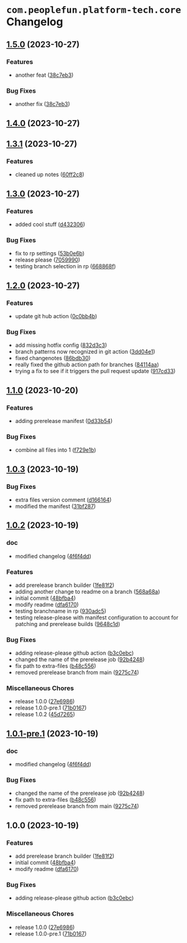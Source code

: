 # `com.peoplefun.platform-tech.core` Changelog

## [1.5.0](https://github.com/ianpilipski-pf/test-release-please/compare/1.4.0...1.5.0) (2023-10-27)


### Features

* another feat ([38c7eb3](https://github.com/ianpilipski-pf/test-release-please/commit/38c7eb336f1510ec9beeecc199015a4ead807790))


### Bug Fixes

* another fix ([38c7eb3](https://github.com/ianpilipski-pf/test-release-please/commit/38c7eb336f1510ec9beeecc199015a4ead807790))

## [1.4.0](https://github.com/ianpilipski-pf/test-release-please/compare/1.3.0...1.4.0) (2023-10-27)
## [1.3.1](https://github.com/ianpilipski-pf/test-release-please/compare/1.3.0...1.3.1) (2023-10-27)


### Features

* cleaned up notes ([60ff2c8](https://github.com/ianpilipski-pf/test-release-please/commit/60ff2c8390e02532adebbd09cedbba11844ca927))

## [1.3.0](https://github.com/ianpilipski-pf/test-release-please/compare/1.2.0...1.3.0) (2023-10-27)


### Features

* added cool stuff ([d432306](https://github.com/ianpilipski-pf/test-release-please/commit/d43230604eab9485c3275e973134c6869b08df1d))


### Bug Fixes

* fix to rp settings ([53b0e6b](https://github.com/ianpilipski-pf/test-release-please/commit/53b0e6b53371abf06ade30024960eb0beb4470c3))
* release please ([7059990](https://github.com/ianpilipski-pf/test-release-please/commit/7059990182943a529d373ed71fe6bdc096d0f758))
* testing branch selection in rp ([668868f](https://github.com/ianpilipski-pf/test-release-please/commit/668868faf1b1c25cfbd7917b20dc2e0e0684ecc0))

## [1.2.0](https://github.com/ianpilipski-pf/test-release-please/compare/1.1.0...1.2.0) (2023-10-27)


### Features

* update git hub action ([0c0bb4b](https://github.com/ianpilipski-pf/test-release-please/commit/0c0bb4b734cd2d600b0bfed59af9032e79efde1d))


### Bug Fixes

* add missing hotfix config ([832d3c3](https://github.com/ianpilipski-pf/test-release-please/commit/832d3c3b7651e750b0478d1ccbb4c13bee6fb0b4))
* branch patterns now recognized in git action ([3dd04e1](https://github.com/ianpilipski-pf/test-release-please/commit/3dd04e143a1a7c6b92443bdbd8d0202c4b1fade1))
* fixed changenotes ([86bdb30](https://github.com/ianpilipski-pf/test-release-please/commit/86bdb30b8751164d0198bf90dbf4aafccd207c0d))
* really fixed the github action path for branches ([84114aa](https://github.com/ianpilipski-pf/test-release-please/commit/84114aa8f9a8844ba1352e082210ccf6d359df91))
* trying a fix to see if it triggers the pull request update ([917cd33](https://github.com/ianpilipski-pf/test-release-please/commit/917cd33c1a713fdf1c7b3f8a88b87b05ec83f41c))

## [1.1.0](https://github.com/ianpilipski-pf/test-release-please/compare/1.0.3...1.1.0) (2023-10-20)


### Features

* adding prerelease manifest ([0d33b54](https://github.com/ianpilipski-pf/test-release-please/commit/0d33b54fedbc63cfef666ac2b68c77fea65c71f3))


### Bug Fixes

* combine all files into 1 ([f729e1b](https://github.com/ianpilipski-pf/test-release-please/commit/f729e1b9a3658b15be292ae621a25c241091f26f))

## [1.0.3](https://github.com/ianpilipski-pf/test-release-please/compare/1.0.2...1.0.3) (2023-10-19)


### Bug Fixes

* extra files version comment ([d166164](https://github.com/ianpilipski-pf/test-release-please/commit/d166164e871b1badc7a849c2f935fd8488aeb4b2))
* modified the manifest ([31bf287](https://github.com/ianpilipski-pf/test-release-please/commit/31bf28721f315bab9e78ee4f2f69cce2246eda7b))

## [1.0.2](https://github.com/ianpilipski-pf/test-release-please/compare/v1.0.1...1.0.2) (2023-10-19)


### doc

* modified changelog ([4f6f4dd](https://github.com/ianpilipski-pf/test-release-please/commit/4f6f4dd550687ccd0d33e350fffea7fda48cf33d))


### Features

* add prerelease branch builder ([1fe81f2](https://github.com/ianpilipski-pf/test-release-please/commit/1fe81f21abe89b19bbf6ebc03d071bf282223b7d))
* adding another change to readme on a branch ([568a68a](https://github.com/ianpilipski-pf/test-release-please/commit/568a68a705f94fdef2bad69f5796eca3b95c658d))
* initial commit ([48bfba4](https://github.com/ianpilipski-pf/test-release-please/commit/48bfba4292d181f311447d91280ef2008cd7358f))
* modify readme ([dfa6170](https://github.com/ianpilipski-pf/test-release-please/commit/dfa617080ed3f8abf648b8f9e436d9ab3f70fb1c))
* testing branchname in rp ([930adc5](https://github.com/ianpilipski-pf/test-release-please/commit/930adc516ca860bc631b5384b3a696ed3a89d7e6))
* testing release-please with manifest configuration to account for patching and prerelease builds ([9648c1d](https://github.com/ianpilipski-pf/test-release-please/commit/9648c1da934fe8787883dc96bf9e5cdb3a0d1c98))


### Bug Fixes

* adding release-please github action ([b3c0ebc](https://github.com/ianpilipski-pf/test-release-please/commit/b3c0ebc1f3d83a0a5bf8e6dddec6d2655363fd2b))
* changed the name of the prerelease job ([92b4248](https://github.com/ianpilipski-pf/test-release-please/commit/92b4248067f6da18edaa943381cb47f202680cfd))
* fix path to extra-files ([b48c556](https://github.com/ianpilipski-pf/test-release-please/commit/b48c556b3047e2ac9fec220e22336c23d13fa7ad))
* removed prerelease branch from main ([9275c74](https://github.com/ianpilipski-pf/test-release-please/commit/9275c74893bc314a59a1d20343f01903b990a7a2))


### Miscellaneous Chores

* release 1.0.0 ([27e6986](https://github.com/ianpilipski-pf/test-release-please/commit/27e698678282b6dd6568665da198e575ac06be2f))
* release 1.0.0-pre.1 ([71b0167](https://github.com/ianpilipski-pf/test-release-please/commit/71b0167168d33c86f1bed06dd01e63926b0be713))
* release 1.0.2 ([45d7265](https://github.com/ianpilipski-pf/test-release-please/commit/45d7265cd4ee0f3dc4a1b017a2e5278bd5e9d263))

## [1.0.1-pre.1](https://github.com/ianpilipski-pf/test-release-please/compare/1.0.0...1.0.1-pre.1) (2023-10-19)


### doc

* modified changelog ([4f6f4dd](https://github.com/ianpilipski-pf/test-release-please/commit/4f6f4dd550687ccd0d33e350fffea7fda48cf33d))


### Bug Fixes

* changed the name of the prerelease job ([92b4248](https://github.com/ianpilipski-pf/test-release-please/commit/92b4248067f6da18edaa943381cb47f202680cfd))
* fix path to extra-files ([b48c556](https://github.com/ianpilipski-pf/test-release-please/commit/b48c556b3047e2ac9fec220e22336c23d13fa7ad))
* removed prerelease branch from main ([9275c74](https://github.com/ianpilipski-pf/test-release-please/commit/9275c74893bc314a59a1d20343f01903b990a7a2))

## 1.0.0 (2023-10-19)


### Features

* add prerelease branch builder ([1fe81f2](https://github.com/ianpilipski-pf/test-release-please/commit/1fe81f21abe89b19bbf6ebc03d071bf282223b7d))
* initial commit ([48bfba4](https://github.com/ianpilipski-pf/test-release-please/commit/48bfba4292d181f311447d91280ef2008cd7358f))
* modify readme ([dfa6170](https://github.com/ianpilipski-pf/test-release-please/commit/dfa617080ed3f8abf648b8f9e436d9ab3f70fb1c))


### Bug Fixes

* adding release-please github action ([b3c0ebc](https://github.com/ianpilipski-pf/test-release-please/commit/b3c0ebc1f3d83a0a5bf8e6dddec6d2655363fd2b))


### Miscellaneous Chores

* release 1.0.0 ([27e6986](https://github.com/ianpilipski-pf/test-release-please/commit/27e698678282b6dd6568665da198e575ac06be2f))
* release 1.0.0-pre.1 ([71b0167](https://github.com/ianpilipski-pf/test-release-please/commit/71b0167168d33c86f1bed06dd01e63926b0be713))
